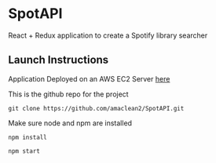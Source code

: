 # SpotAPI

React + Redux application to create a Spotify library searcher

## Launch Instructions

Application Deployed on an AWS EC2 Server [here](http://52.14.191.202)

This is the github repo for the project

```git clone https://github.com/amaclean2/SpotAPI.git```

Make sure node and npm are installed

```npm install```

```npm start```
